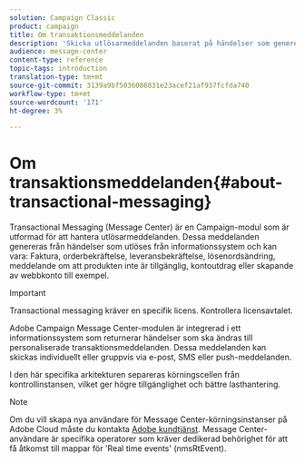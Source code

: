 ```yaml
---
solution: Campaign Classic
product: campaign
title: Om transaktionsmeddelanden
description: 'Skicka utlösarmeddelanden baserat på händelser som genererats från informationssystem. '
audience: message-center
content-type: reference
topic-tags: introduction
translation-type: tm+mt
source-git-commit: 3139a9bf5036086831e23acef21af937fcfda740
workflow-type: tm+mt
source-wordcount: '171'
ht-degree: 3%

---
```



# Om transaktionsmeddelanden{#about-transactional-messaging}

Transactional Messaging (Message Center) är en Campaign-modul som är utformad för att hantera utlösarmeddelanden. Dessa meddelanden genereras från händelser som utlöses från informationssystem och kan vara: Faktura, orderbekräftelse, leveransbekräftelse, lösenordsändring, meddelande om att produkten inte är tillgänglig, kontoutdrag eller skapande av webbkonto till exempel.

>[!IMPORTANT]
>
>Transactional messaging kräver en specifik licens. Kontrollera licensavtalet.

Adobe Campaign Message Center-modulen är integrerad i ett informationssystem som returnerar händelser som ska ändras till personaliserade transaktionsmeddelanden. Dessa meddelanden kan skickas individuellt eller gruppvis via e-post, SMS eller push-meddelanden.

I den här specifika arkitekturen separeras körningscellen från kontrollinstansen, vilket ger högre tillgänglighet och bättre lasthantering.

>[!NOTE]
>
>Om du vill skapa nya användare för Message Center-körningsinstanser på Adobe Cloud måste du kontakta [Adobe kundtjänst](https://helpx.adobe.com/enterprise/admin-guide.html/enterprise/using/support-for-experience-cloud.ug.html). Message Center-användare är specifika operatorer som kräver dedikerad behörighet för att få åtkomst till mappar för &#39;Real time events&#39; (nmsRtEvent).
